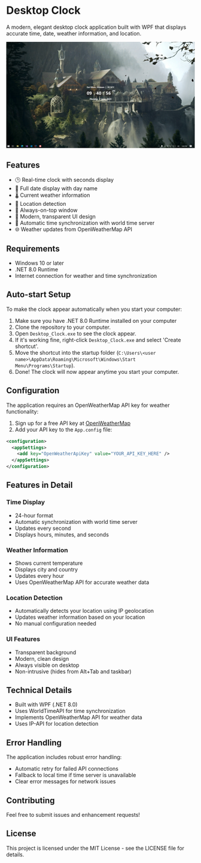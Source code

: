 # Desktop Clock

A modern, elegant desktop clock application built with WPF that displays accurate time, date, weather information, and location.

![1748875265314](image/README/1748875265314.png)

## Features

- 🕒 Real-time clock with seconds display
- 📅 Full date display with day name
- 🌡️ Current weather information
- 📍 Location detection
- 🎯 Always-on-top window
- 🎨 Modern, transparent UI design
- 🔄 Automatic time synchronization with world time server
- 🌐 Weather updates from OpenWeatherMap API

## Requirements

- Windows 10 or later
- .NET 8.0 Runtime
- Internet connection for weather and time synchronization

## Auto-start Setup

To make the clock appear automatically when you start your computer:

1. Make sure you have .NET 8.0 Runtime installed on your computer
2. Clone the repository to your computer.
3. Open `Desktop_Clock.exe` to see the clock appear.
4. If it's working fine, right-click `Desktop_Clock.exe` and select 'Create shortcut'.
5. Move the shortcut into the startup folder (`C:\Users\<user name>\AppData\Roaming\Microsoft\Windows\Start Menu\Programs\Startup`).
6. Done! The clock will now appear anytime you start your computer.

## Configuration

The application requires an OpenWeatherMap API key for weather functionality:

1. Sign up for a free API key at [OpenWeatherMap](https://openweathermap.org/api)
2. Add your API key to the `App.config` file:

```xml
<configuration>
  <appSettings>
    <add key="OpenWeatherApiKey" value="YOUR_API_KEY_HERE" />
  </appSettings>
</configuration>
```

## Features in Detail

### Time Display

- 24-hour format
- Automatic synchronization with world time server
- Updates every second
- Displays hours, minutes, and seconds

### Weather Information

- Shows current temperature
- Displays city and country
- Updates every hour
- Uses OpenWeatherMap API for accurate weather data

### Location Detection

- Automatically detects your location using IP geolocation
- Updates weather information based on your location
- No manual configuration needed

### UI Features

- Transparent background
- Modern, clean design
- Always visible on desktop
- Non-intrusive (hides from Alt+Tab and taskbar)

## Technical Details

- Built with WPF (.NET 8.0)
- Uses WorldTimeAPI for time synchronization
- Implements OpenWeatherMap API for weather data
- Uses IP-API for location detection

## Error Handling

The application includes robust error handling:

- Automatic retry for failed API connections
- Fallback to local time if time server is unavailable
- Clear error messages for network issues

## Contributing

Feel free to submit issues and enhancement requests!

## License

This project is licensed under the MIT License - see the LICENSE file for details.
